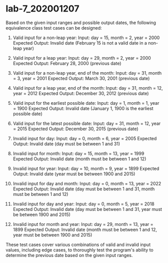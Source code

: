# lab-7_202001207

Based on the given input ranges and possible output dates, the following equivalence class test cases can be designed:

1. Valid input for a non-leap year:
Input: day = 15, month = 2, year = 2000
Expected Output: Invalid date (February 15 is not a valid date in a non-leap year)

2. Valid input for a leap year:
Input: day = 29, month = 2, year = 2000
Expected Output: February 28, 2000 (previous date)

3. Valid input for a non-leap year, end of the month:
Input: day = 31, month = 3, year = 2001
Expected Output: March 30, 2001 (previous date)

4. Valid input for a leap year, end of the month:
Input: day = 31, month = 12, year = 2012
Expected Output: December 30, 2012 (previous date)

5. Valid input for the earliest possible date:
Input: day = 1, month = 1, year = 1900
Expected Output: Invalid date (January 1, 1900 is the earliest possible date)

6. Valid input for the latest possible date:
Input: day = 31, month = 12, year = 2015
Expected Output: December 30, 2015 (previous date)

7. Invalid input for day:
Input: day = 0, month = 6, year = 2005
Expected Output: Invalid date (day must be between 1 and 31)

8. Invalid input for month:
Input: day = 15, month = 13, year = 1999
Expected Output: Invalid date (month must be between 1 and 12)

9. Invalid input for year:
Input: day = 10, month = 9, year = 1899
Expected Output: Invalid date (year must be between 1900 and 2015)

10. Invalid input for day and month:
Input: day = 0, month = 13, year = 2022
Expected Output: Invalid date (day must be between 1 and 31, month must be between 1 and 12)

11. Invalid input for day and year:
Input: day = 0, month = 5, year = 2018
Expected Output: Invalid date (day must be between 1 and 31, year must be between 1900 and 2015)

12. Invalid input for month and year:
Input: day = 29, month = 13, year = 1899
Expected Output: Invalid date (month must be between 1 and 12, year must be between 1900 and 2015)

These test cases cover various combinations of valid and invalid input values, including edge cases, to thoroughly test the program's ability to determine the previous date based on the given input ranges.
